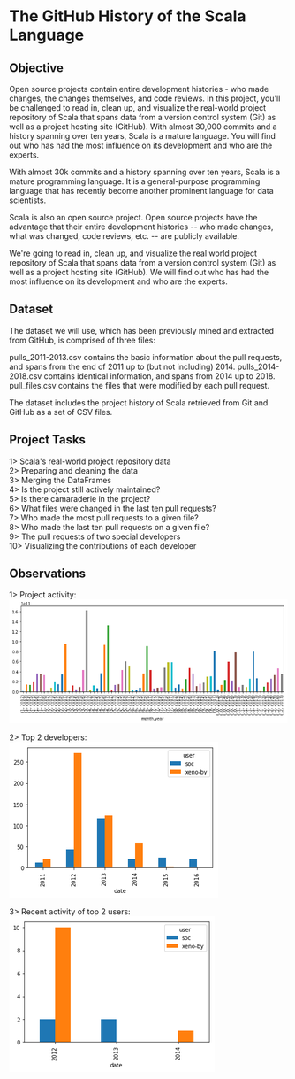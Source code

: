 # The GitHub History of the Scala Language

## Objective
Open source projects contain entire development histories - who made changes, the changes themselves, and code reviews. 
In this project, you'll be challenged to read in, clean up, and visualize the real-world project repository of Scala that spans data from a version control system (Git) as well as a project hosting site (GitHub). 
With almost 30,000 commits and a history spanning over ten years, Scala is a mature language. 
You will find out who has had the most influence on its development and who are the experts.

With almost 30k commits and a history spanning over ten years, Scala is a mature programming language. 
It is a general-purpose programming language that has recently become another prominent language for data scientists.

Scala is also an open source project. 
Open source projects have the advantage that their entire development histories -- who made changes, what was changed, code reviews, etc. -- are publicly available.

We're going to read in, clean up, and visualize the real world project repository of Scala that spans data from a version control system (Git) as well as a project hosting site (GitHub). 
We will find out who has had the most influence on its development and who are the experts.

## Dataset
The dataset we will use, which has been previously mined and extracted from GitHub, is comprised of three files:

pulls_2011-2013.csv contains the basic information about the pull requests, and spans from the end of 2011 up to (but not including) 2014.
pulls_2014-2018.csv contains identical information, and spans from 2014 up to 2018.
pull_files.csv contains the files that were modified by each pull request.

The dataset includes the project history of Scala retrieved from Git and GitHub as a set of CSV files.

## Project Tasks
1> Scala's real-world project repository data </br>
2> Preparing and cleaning the data </br>
3> Merging the DataFrames </br>
4> Is the project still actively maintained?</br>
5> Is there camaraderie in the project?</br>
6> What files were changed in the last ten pull requests?</br>
7> Who made the most pull requests to a given file?</br>
8> Who made the last ten pull requests on a given file?</br>
9> The pull requests of two special developers</br>
10> Visualizing the contributions of each developer</br>

## Observations

1> Project activity: </br>
![alt_text](https://github.com/arjuaman/The-GitHub-History-of-the-Scala-Language/blob/master/project_activity.png)

2> Top 2 developers: </br>
![alt_text](https://github.com/arjuaman/The-GitHub-History-of-the-Scala-Language/blob/master/socVSxeno.png)

3> Recent activity of top 2 users: </br>
![alt_text](https://github.com/arjuaman/The-GitHub-History-of-the-Scala-Language/blob/master/users_correct.png)
